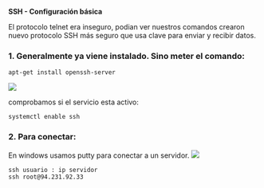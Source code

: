 **SSH - Configuración básica**

El protocolo telnet era inseguro, podian ver nuestros comandos
crearon nuevo protocolo SSH más seguro que usa clave para enviar y recibir datos.


###  1.  Generalmente ya viene instalado. Sino meter el comando:
`apt-get install openssh-server`

![](https://i.postimg.cc/Bnf3pvwr/1.png)

comprobamos si el servicio esta activo:

    systemctl enable ssh


###  2.   Para conectar: 
En windows usamos putty para conectar a un servidor.
![](https://i.postimg.cc/DwQTMK98/2.png)

    ssh usuario : ip servidor
    ssh root@94.231.92.33

